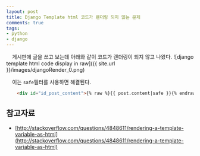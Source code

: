 ```yaml
---
layout: post
title: Django Template html 코드가 렌더링 되지 않는 문제
comments: true
tags:
- python
- django
---
```

&nbsp;&nbsp;&nbsp; 게시판에 글을 쓰고 보는데 아래와 같이 코드가 렌더링이 되지 않고 나왔다.
![django template html code display in raw]({{ site.url }}/images/djangoRender_0.png)

&nbsp;&nbsp;&nbsp; 이는 `safe`필터를 사용하면 해결된다.

```html
    <div id="id_post_content">{% raw %}{{ post.content|safe }}{% endraw %}</div>
```

## **참고자료**
* [http://stackoverflow.com/questions/4848611/rendering-a-template-variable-as-html](http://stackoverflow.com/questions/4848611/rendering-a-template-variable-as-html)
